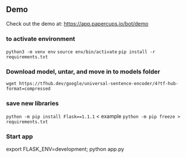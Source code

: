 
## Demo
Check out the demo at: https://app.papercups.io/bot/demo

### to activate environment
`python3 -m venv env`
`source env/bin/activate`
`pip install -r requirements.txt`


### Download model, untar, and move in to models folder
 `wget https://tfhub.dev/google/universal-sentence-encoder/4?tf-hub-format=compressed`

### save new libraries 
`python -m pip install Flask==1.1.1` < example
`python -m pip freeze > requirements.txt`


### Start app
export FLASK_ENV=development; python app.py

